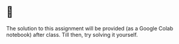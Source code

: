 <br><br><br>

# 🎩

The solution to this assignment will be provided (as a Google Colab notebook) after class. Till then, try solving it yourself.

<br><br><br>
<br><br><br>
<br><br><br>
<br><br><br>
<br><br><br>
<br><br><br>
<br><br><br>
<br><br><br>
<br><br><br>
<br><br><br>
